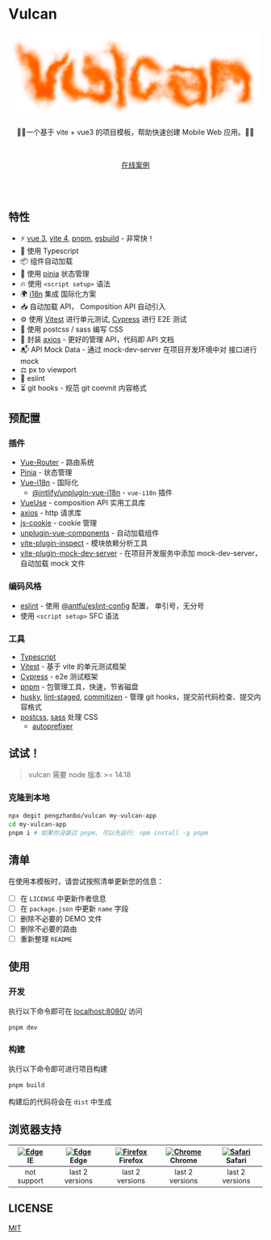 # Vulcan

<p align="center">
  <img src="https://github.com/pengzhanbo/vulcan/blob/main/public/logo.png" />
</p>

<p align="center">🚀🚀一个基于 vite + vue3 的项目模板，帮助快速创建 Mobile Web 应用。🚀🚀</p>
<br>
<p align="center">
  <a href="https://vulcan-vue.netlify.app/">在线案例</a>
</p>
<br>
<br>

## 特性

- ⚡️ [vue 3](https://github.com/vuejs/core), [vite 4](https://github.com/vitejs/vite), [pnpm](https://pnpm.io/), [esbuild](https://github.com/evanw/esbuild) - 非常快！
- 🦾 使用 Typescript
- 📦 组件自动加载
- 🍍 使用 [pinia](https://pinia.vuejs.org/) 状态管理
- 🔥 使用 `<script setup>` 语法
- 🌍 [i18n](https://github.com/intlify/vue-i18n-next) 集成 国际化方案
- 📥 自动加载 API， Composition API 自动引入
- ⚙️ 使用 [Vitest](https://github.com/vitest-dev/vitest) 进行单元测试, [Cypress](https://cypress.io/) 进行 E2E 测试
- 🎨 使用 postcss / sass 编写 CSS
- 📒 封装 [axios](https://axios-http.com) - 更好的管理 API，代码即 API 文档
- 📬 API Mock Data - 通过 mock-dev-server 在项目开发环境中对 接口进行 mock
- ⚖️ px to viewport
- 📐 eslint
- ⏳ git hooks - 规范 git commit 内容格式

## 预配置

### 插件

- [Vue-Router](https://github.com/vuejs/router) - 路由系统
- [Pinia](https://pinia.vuejs.org) - 状态管理
- [Vue-i18n](https://github.com/intlify/vue-i18n-next) - 国际化
  - [@intlify/unplugin-vue-i18n](https://github.com/intlify/bundle-tools/tree/main/packages/unplugin-vue-i18n) - `vue-i18n` 插件
- [VueUse](https://github.com/antfu/vueuse) - composition API 实用工具库
- [axios](https://axios-http.com) - http 请求库
- [js-cookie](https://github.com/js-cookie/js-cookie) - cookie 管理
- [unplugin-vue-components](https://github.com/antfu/unplugin-vue-components) - 自动加载组件
- [vite-plugin-inspect](https://github.com/antfu/vite-plugin-inspect) - 模块依赖分析工具
- [vite-plugin-mock-dev-server](https://github.com/pengzhanbo/vite-plugin-mock-dev-server) - 在项目开发服务中添加 mock-dev-server，自动加载 mock 文件

### 编码风格

- [eslint](https://eslint.org) - 使用 [@antfu/eslint-config]() 配置， 单引号，无分号
- 使用 `<script setup>` SFC 语法

### 工具

- [Typescript](https://www.typescriptlang.org/)
- [Vitest](https://github.com/vitest-dev/vitest) - 基于 vite 的单元测试框架
- [Cypress](https://cypress.io/) - e2e 测试框架
- [pnpm](https://pnpm.js.org/) - 包管理工具，快速，节省磁盘
- [husky](https://typicode.github.io/husky), [lint-staged](https://github.com/okonet/lint-staged), [commitizen](https://github.com/commitizen/cz-cli) - 管理 git hooks，提交前代码检查、提交内容格式
- [postcss](https://postcss.org/), [sass](https://github.com/sass/dart-sass) 处理 CSS
  - [autoprefixer](https://github.com/postcss/autoprefixer)

## 试试！

> vulcan 需要 node 版本 >= 14.18

### 克隆到本地

```sh
npx degit pengzhanbo/vulcan my-vulcan-app
cd my-vulcan-app
pnpm i # 如果你没装过 pnpm, 可以先运行: npm install -g pnpm
```

## 清单

在使用本模板时，请尝试按照清单更新您的信息：

- [ ] 在 `LICENSE` 中更新作者信息
- [ ] 在 `package.json` 中更新 `name` 字段
- [ ] 删除不必要的 DEMO 文件
- [ ] 删除不必要的路由
- [ ] 重新整理 `README`

## 使用

### 开发

执行以下命令即可在 [localhost:8080/](http://localhost:8080/) 访问

```sh
pnpm dev
```

### 构建

执行以下命令即可进行项目构建

```sh
pnpm build
```

构建后的代码将会在 `dist` 中生成

## 浏览器支持

| [<img src="https://raw.githubusercontent.com/alrra/browser-logos/master/src/edge/edge_48x48.png" alt=" Edge" width="24px" height="24px" />](http://godban.github.io/browsers-support-badges/)</br>IE | [<img src="https://raw.githubusercontent.com/alrra/browser-logos/master/src/edge/edge_48x48.png" alt=" Edge" width="24px" height="24px" />](http://godban.github.io/browsers-support-badges/)</br>Edge | [<img src="https://raw.githubusercontent.com/alrra/browser-logos/master/src/firefox/firefox_48x48.png" alt="Firefox" width="24px" height="24px" />](http://godban.github.io/browsers-support-badges/)</br>Firefox | [<img src="https://raw.githubusercontent.com/alrra/browser-logos/master/src/chrome/chrome_48x48.png" alt="Chrome" width="24px" height="24px" />](http://godban.github.io/browsers-support-badges/)</br>Chrome | [<img src="https://raw.githubusercontent.com/alrra/browser-logos/master/src/safari/safari_48x48.png" alt="Safari" width="24px" height="24px" />](http://godban.github.io/browsers-support-badges/)</br>Safari |
| :--------------------------------------------------------------------------------------------------------------------------------------------------------------------------------------------------: | :----------------------------------------------------------------------------------------------------------------------------------------------------------------------------------------------------: | :---------------------------------------------------------------------------------------------------------------------------------------------------------------------------------------------------------------: | :-----------------------------------------------------------------------------------------------------------------------------------------------------------------------------------------------------------: | :-----------------------------------------------------------------------------------------------------------------------------------------------------------------------------------------------------------: |
|                                                                                             not support                                                                                              |                                                                                            last 2 versions                                                                                             |                                                                                                  last 2 versions                                                                                                  |                                                                                                last 2 versions                                                                                                |                                                                                                last 2 versions                                                                                                |

## LICENSE

[MIT](/LICENSE)
